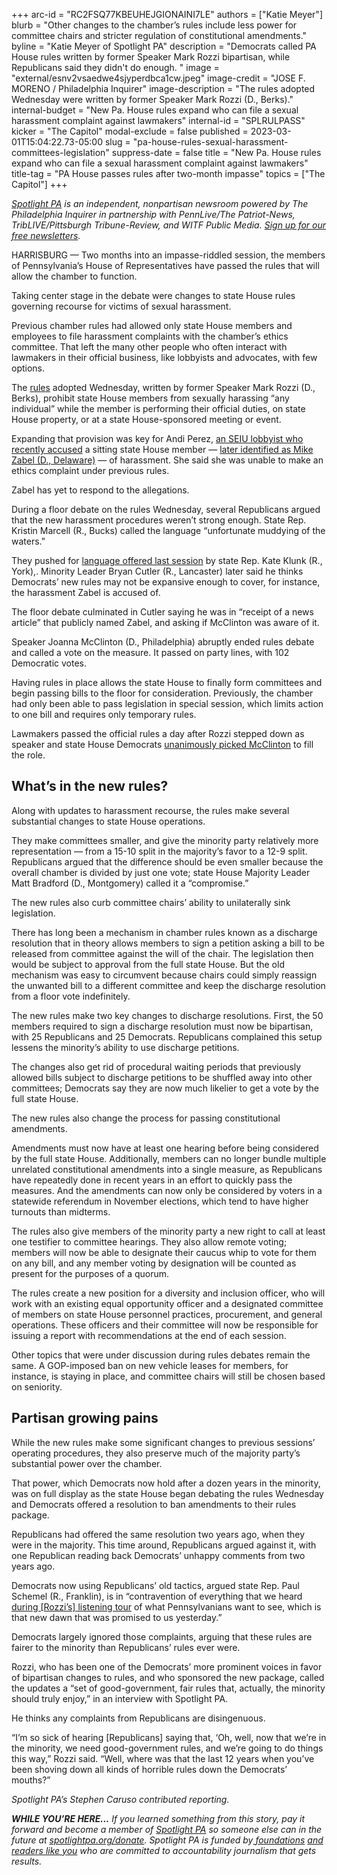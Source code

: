+++
arc-id = "RC2FSQ77KBEUHEJGIONAINI7LE"
authors = ["Katie Meyer"]
blurb = "Other changes to the chamber’s rules include less power for committee chairs and stricter regulation of constitutional amendments."
byline = "Katie Meyer of Spotlight PA"
description = "Democrats called PA House rules written by former Speaker Mark Rozzi bipartisan, while Republicans said they didn't do enough. "
image = "external/esnv2vsaedwe4sjyperdbca1cw.jpeg"
image-credit = "JOSE F. MORENO / Philadelphia Inquirer"
image-description = "The rules adopted Wednesday were written by former Speaker Mark Rozzi (D., Berks)."
internal-budget = "New Pa. House rules expand who can file a sexual harassment complaint against lawmakers"
internal-id = "SPLRULPASS"
kicker = "The Capitol"
modal-exclude = false
published = 2023-03-01T15:04:22.73-05:00
slug = "pa-house-rules-sexual-harassment-committees-legislation"
suppress-date = false
title = "New Pa. House rules expand who can file a sexual harassment complaint against lawmakers"
title-tag = "PA House passes rules after two-month impasse"
topics = ["The Capitol"]
+++

<a href="https://www.spotlightpa.org/"><i>Spotlight PA</i></a><i> is an independent, nonpartisan newsroom powered by The Philadelphia Inquirer in partnership with PennLive/The Patriot-News, TribLIVE/Pittsburgh Tribune-Review, and WITF Public Media. </i><a href="https://www.spotlightpa.org/newsletters"><i>Sign up for our free newsletters</i></a><i>.</i>

HARRISBURG — Two months into an impasse-riddled session, the members of Pennsylvania’s House of Representatives have passed the rules that will allow the chamber to function.

Taking center stage in the debate were changes to state House rules governing recourse for victims of sexual harassment.

Previous chamber rules had allowed only state House members and employees to file harassment complaints with the chamber’s ethics committee. That left the many other people who often interact with lawmakers in their official business, like lobbyists and advocates, with few options.

<script src="https://www.spotlightpa.org/embed.js" async></script><div data-spl-embed-version="1" data-spl-src="https://www.spotlightpa.org/embeds/newsletter/"></div>


The <a href="https://www.legis.state.pa.us/cfdocs/legis/PN/Public/btCheck.cfm?txtType=PDF&sessYr=2023&sessInd=0&billBody=H&billTyp=R&billNbr=0001&pn=0002">rules</a> adopted Wednesday, written by former Speaker Mark Rozzi (D., Berks), prohibit state House members from sexually harassing “any individual” while the member is performing their official duties, on state House property, or at a state House-sponsored meeting or event.

Expanding that provision was key for Andi Perez, <a href="https://www.spotlightpa.org/news/2023/01/pa-house-lawmaker-harassment-allegation-misconduct-rules/">an SEIU lobbyist who recently accused</a> a sitting state House member — <a href="https://www.spotlightpa.org/news/2023/03/pa-house-mike-zabel-alleged-sexual-harassment-lobbyist/" target="_blank">later identified as Mike Zabel (D., Delaware)</a> — of harassment. She said she was unable to make an ethics complaint under previous rules.

Zabel has yet to respond to the allegations.

During a floor debate on the rules Wednesday, several Republicans argued that the new harassment procedures weren’t strong enough. State Rep. Kristin Marcell (R., Bucks) called the language “unfortunate muddying of the waters.”

They pushed for <a href="https://www.legis.state.pa.us/cfdocs/legis/PN/Public/btCheck.cfm?txtType=HTM&sessYr=2021&sessInd=0&billBody=H&billTyp=R&billNbr=0192&pn=2937">language offered last session</a> by state Rep. Kate Klunk (R., York),. Minority Leader Bryan Cutler (R., Lancaster) later said he thinks Democrats’ new rules may not be expansive enough to cover, for instance, the harassment Zabel is accused of.

The floor debate culminated in Cutler saying he was in “receipt of a news article” that publicly named Zabel, and asking if McClinton was aware of it.

Speaker Joanna McClinton (D., Philadelphia) abruptly ended rules debate and called a vote on the measure. It passed on party lines, with 102 Democratic votes.

Having rules in place allows the state House to finally form committees and begin passing bills to the floor for consideration. Previously, the chamber had only been able to pass legislation in special session, which limits action to one bill and requires only temporary rules.

Lawmakers passed the official rules a day after Rozzi stepped down as speaker and state House Democrats <a href="https://www.spotlightpa.org/news/2023/02/pa-house-speaker-mark-rozzi-resigns/">unanimously picked McClinton</a> to fill the role.

## What’s in the new rules?

Along with updates to harassment recourse, the rules make several substantial changes to state House operations.

They make committees smaller, and give the minority party relatively more representation — from a 15-10 split in the majority’s favor to a 12-9 split. Republicans argued that the difference should be even smaller because the overall chamber is divided by just one vote; state House Majority Leader Matt Bradford (D., Montgomery) called it a “compromise.”

The new rules also curb committee chairs’ ability to unilaterally sink legislation.

There has long been a mechanism in chamber rules known as a discharge resolution that in theory allows members to sign a petition asking a bill to be released from committee against the will of the chair. The legislation then would be subject to approval from the full state House. But the old mechanism was easy to circumvent because chairs could simply reassign the unwanted bill to a different committee and keep the discharge resolution from a floor vote indefinitely.

The new rules make two key changes to discharge resolutions. First, the 50 members required to sign a discharge resolution must now be bipartisan, with 25 Republicans and 25 Democrats. Republicans complained this setup lessens the minority’s ability to use discharge petitions.

The changes also get rid of procedural waiting periods that previously allowed bills subject to discharge petitions to be shuffled away into other committees; Democrats say they are now much likelier to get a vote by the full state House.

The new rules also change the process for passing constitutional amendments.

Amendments must now have at least one hearing before being considered by the full state House. Additionally, members can no longer bundle multiple unrelated constitutional amendments into a single measure, as Republicans have repeatedly done in recent years in an effort to quickly pass the measures. And the amendments can now only be considered by voters in a statewide referendum in November elections, which tend to have higher turnouts than midterms.

The rules also give members of the minority party a new right to call at least one testifier to committee hearings. They also allow remote voting; members will now be able to designate their caucus whip to vote for them on any bill, and any member voting by designation will be counted as present for the purposes of a quorum.

The rules create a new position for a diversity and inclusion officer, who will work with an existing equal opportunity officer and a designated committee of members on state House personnel practices, procurement, and general operations. These officers and their committee will now be responsible for issuing a report with recommendations at the end of each session.

Other topics that were under discussion during rules debates remain the same. A GOP-imposed ban on new vehicle leases for members, for instance, is staying in place, and committee chairs will still be chosen based on seniority.

## Partisan growing pains

While the new rules make some significant changes to previous sessions’ operating procedures, they also preserve much of the majority party’s substantial power over the chamber.

That power, which Democrats now hold after a dozen years in the minority, was on full display as the state House began debating the rules Wednesday and Democrats offered a resolution to ban amendments to their rules package.

Republicans had offered the same resolution two years ago, when they were in the majority. This time around, Republicans argued against it, with one Republican reading back Democrats’ unhappy comments from two years ago.

Democrats now using Republicans’ old tactics, argued state Rep. Paul Schemel (R., Franklin), is in “contravention of everything that we heard <a href="https://www.spotlightpa.org/news/2023/02/pa-house-deadlock-speaker-mark-rozzi-listening-tour/">during [Rozzi’s] listening tour</a> of what Pennsylvanians want to see, which is that new dawn that was promised to us yesterday.”

<script src="https://www.spotlightpa.org/embed.js" async></script><div data-spl-embed-version="1" data-spl-src="https://www.spotlightpa.org/embeds/donate/"></div>


Democrats largely ignored those complaints, arguing that these rules are fairer to the minority than Republicans’ rules ever were.

Rozzi, who has been one of the Democrats’ more prominent voices in favor of bipartisan changes to rules, and who sponsored the new package, called the updates a “set of good-government, fair rules that, actually, the minority should truly enjoy,” in an interview with Spotlight PA.

He thinks any complaints from Republicans are disingenuous.

“I’m so sick of hearing [Republicans] saying that, ‘Oh, well, now that we’re in the minority, we need good-government rules, and we’re going to do things this way,” Rozzi said. “Well, where was that the last 12 years when you’ve been shoving down all kinds of horrible rules down the Democrats’ mouths?”

<i>Spotlight PA’s Stephen Caruso contributed reporting.</i>

<i><b>WHILE YOU’RE HERE...</b></i><i> If you learned something from this story, pay it forward and become a member of </i><a href="https://www.spotlightpa.org/"><i>Spotlight PA</i></a><i> so someone else can in the future at </i><a href="http://spotlightpa.org/donate"><i>spotlightpa.org/donate</i></a><i>. Spotlight PA is funded by</i><a href="https://www.spotlightpa.org/support"><i> foundations</i></a><i> </i><a href="https://www.spotlightpa.org/support"><i>and readers like you</i></a><i> who are committed to accountability journalism that gets results.</i>
